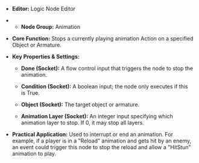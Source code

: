 - **Editor:** Logic Node Editor
    
- - **Node Group:** Animation
        
- **Core Function:** Stops a currently playing animation Action on a specified Object or Armature.
    
- **Key Properties & Settings:**
    
    - **Done (Socket):** A flow control input that triggers the node to stop the animation.
        
    - **Condition (Socket):** A boolean input; the node only executes if this is True.
        
    - **Object (Socket):** The target object or armature.
        
    - **Animation Layer (Socket):** An integer input specifying which animation layer to stop. If 0, it may stop all layers.
        
- **Practical Application:** Used to interrupt or end an animation. For example, if a player is in a "Reload" animation and gets hit by an enemy, an event could trigger this node to stop the reload and allow a "HitStun" animation to play.